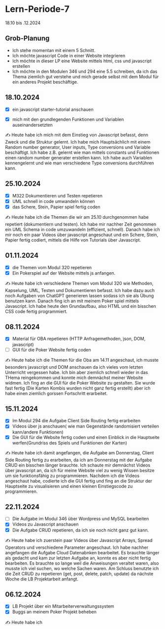 # Lern-Periode-7

18.10 bis .12.2024

## Grob-Planung

- Ich stehe momentan mit einem 5 Schnitt.
- Ich möchte javascript Code in einer Website integrieren
- Ich möchte in dieser LP eine Website mittels html, css und javascript erstellen
- Ich möchte in den Modulen 346 und 294 eine 5.5 schreiben, da ich das Thema ziemlich gut verstehe und mich gerade selbst mit dem Modul für ein anderes Projekt beschäftige.

## 18.10.2024

- [x] ein javascript starter-tutorial anschauen
- [x] mich mit den grundlegenden Funktionen und Variablen auseinandersetzten


✍️ Heute habe ich mich mit dem Einstieg von Javascript befasst, denn Zweck und die Struktur gelernt. Ich habe mich Hauptsächlich mit einem Random number generator, User inputs, Type conversions und Variable beschäftigt. Ich habe z.B. gelernt wie man mittels constants und Funktionen einen random number generater erstellen kann. Ich habe auch Variablen kennengelernt und wie man verschiedene Type conversions durchführen kann.

## 25.10.2024

- [x] M322 Dokumentieren und Testen repetieren
- [x] UML schnell in code umwandeln können
- [x] das Schere, Stein, Papier spiel fertig coden

✍️ Heute habe ich die Themen die wir am 25.10 durchgenommen habe repetiert (dokumentiern und testen). Ich habe mir nachher Zeit genommen ein UML Schema in code umzuwandeln (effizient, schnell). Danach habe ich mir noch ein paar Videos über javascript angeschaut und ein Schere, Stein, Papier fertig codiert, mittels die Hilfe von Tutorials über Javascript.

## 01.11.2024

- [x] die Themen vom Modul 320 repetieren
- [x] Ein Pokerspiel auf der Website mittels js anfangen.

✍️ Heute habe ich verschiedene Themen vom Modul 320 wie Methoden, Kapselung, UML, Testen und Dokumentieren befasst. Ich habe dazu auch noch Aufgaben von ChatGPT generieren lassen sodass ich sie als Übung benutzen kann. Danach fing ich an mit meinem Poker spiel mittels Javascript. Ich habe heute den Grundaufbau, also HTML und ein bisschen CSS code fertig programmiert.

## 08.11.2024

- [x] Material für OBA repetieren (HTTP Anfragemethoden, json, DOM, javascript)
- [ ] GUI für die Poker Website fertig coden

✍️ Heute habe ich die Themen für die Oba am 14.11 angeschaut, ich musste besonders javascript und DOM anschauen da ich vieles vom letzten Unterricht vergessen habe. Ich bin aber ziemlich schnell wieder in das THema reingekommen und konnte mich demnächst meiner Website widmen. Ich fing an die GUI für die Poker Website zu gestalten. Sie wurde fast fertig (Die Karten Kombis wurden nicht ganz fertig erstellt) aber ich habe einen ziemlich gorssen Fortschritt erarbeitet.

## 15.11.2024

- [x] Im Modul 294 die Aufgabe Client Side Routing fertig erarbeiten
- [x] Videos über js anschauen( wie man Gegenstände randomisiert verteilen kann/andere Funktionen)
- [x] Die GUI für die Website fertig coden und einen Einblick in die Hauptseite werfen(Grundriss des Spiels und Funktionen der Karten)

✍️ Heute habe ich damit angefangen, die Aufgabe am Donnerstag, Client Side Routing fertig zu erarbeiten, da ich am Donnerstag mit der Aufgabe CRUD ein bisschen länger brauchte. Ich schaute mir demnächst Videos über javascript an, da ich für meine Website viel zu wenig Wissen besitze um sie funktionsfähig zu programmieren. Nachdem ich die Videos angeschaut habe, codierte ich die GUI fertig und fing an die Struktur der Hauptseite zu visualisieren und einen kleinen Einstiegscode zu programmieren.

## 22.11.2024

- [ ] Die Aufgabe im Modul 346 über Wordpress und MySQL bearbeiten 
- [x] Videos zu Javascript anschauen
- [x] Die Aufgabe CRUD repetieren, da ich sie noch nicht ganz gut kann.

✍️ Heute habe ich zuerstein paar Videos über Javascript Arrays, Spread Operators und verschiedene Parameter angeschaut. Ich habe nachher angefangen die Aufgabe Cloud Datenabnken bearbeitet. Es brauchte länger als gedacht und kam zur letzten Aufgabe an, konnte es aber nicht fertig bearbeiten. Es brauchte so lange weil die Anweisungen veraltet waren, also musste ich viel suchen, wo welche Sachen waren. Am Schluss benutzte ich die Zeit CRUD zu repetieren (get, post, delete, patch, update) da nächste Woche die LB Projektarbeit anfangt.

  
## 06.12.2024

- [x] LB Projekt über ein Mitarbeiterverwaltungssystem
- [x] Buggs an meinem Poker Projekt beheben

✍️ Heute habe ich
